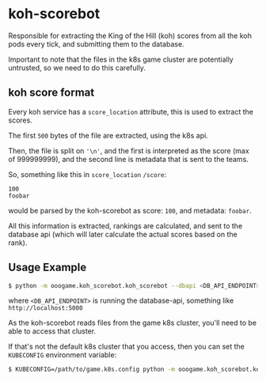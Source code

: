 # koh-scorebot

Responsible for extracting the King of the Hill (koh) scores from all
the koh pods every tick, and submitting them to the database.

Important to note that the files in the k8s game cluster are
potentially untrusted, so we need to do this carefully.

## koh score format

Every koh service has a `score_location` attribute, this is used to extract the scores.

The first `500` bytes of the file are extracted, using the k8s api.

Then, the file is split on `'\n'`, and the first is interpreted as the
score (max of 999999999), and the second line is metadata that is sent
to the teams.

So, something like this in `score_location` `/score`:

```
100
foobar
```

would be parsed by the koh-scorebot as score: `100`, and metadata: `foobar`.

All this information is extracted, rankings are calculated, and sent
to the database api (which will later calculate the actual scores
based on the rank).

## Usage Example

~~~bash
$ python -m ooogame.koh_scorebot.koh_scorebot --dbapi <DB_API_ENDPOINT>
~~~

where `<DB_API_ENDPOINT>` is running the database-api, something like `http://localhost:5000`

As the koh-scorebot reads files from the game k8s cluster, you'll need to be able to access that cluster.

If that's not the default k8s cluster that you access, then you can
set the `KUBECONFIG` environment variable:

~~~bash
$ KUBECONFIG=/path/to/game.k8s.config python -m ooogame.koh_scorebot.koh_scorebot --dbapi <DB_API_ENDPOINT>
~~~



